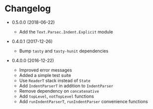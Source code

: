 Changelog
=========

- 0.5.0.0 (2018-06-22)
    * Add the `Text.Parsec.Indent.Explicit` module

- 0.4.0.1 (2017-12-26)
    * Bump `tasty` and `tasty-hunit` dependencies

- 0.4.0.0 (2016-12-22)
    * Improved error messages
    * Added a simple test suite
    * Use `ReaderT` stack instead of `State`
    * Add `IndentParserT` in addition to `IndentParser`
    * Remove dependency on `concatenative`
    * Add `topLevel`, `notTopLevel` functions
    * Add `runIndentParserT`, `runIndentParser` convenience functions
